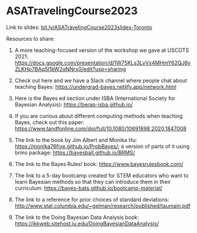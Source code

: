 # ASATravelingCourse2023

Link to slides: [bit.ly/ASATravelingCourse2023slides-Toronto](https://bit.ly/ASATravelingCourse2023slides-Toronto)

Resources to share:

1. A more teaching-focused version of the workshop we gave at USCOTS 2021: https://docs.google.com/presentation/d/1W75KLs3LvVx4MHmY62QJ6yZLKHp7BAq5I1bW2qNNrx0/edit?usp=sharing

2. Check out here and we have a Slack channel where people chat about teaching Bayes: https://undergrad-bayes.netlify.app/network.html

3. Here is the Bayes ed section under ISBA (International Society for Bayesian Analysis): https://berap-isba.github.io/

4. If you are curious about different computing methods when teaching Bayes, check out this paper: https://www.tandfonline.com/doi/full/10.1080/10691898.2020.1847008

5. The link to the book by Jim Albert and Monika Hu: https://monika76five.github.io/ProbBayes/; a version of parts of it using brms package: https://bayesball.github.io/BRMS/

6. The link to the Bayes Rules! book: https://www.bayesrulesbook.com/

7. The link to a 5-day bootcamp created for STEM educators who want to learn Bayesian methods so that they can introduce them in their curriculum: https://bayes-bats.github.io/bootcamp-material/

8. The link to a reference for prior choices of standard deviations: http://www.stat.columbia.edu/~gelman/research/published/taumain.pdf

9. The link to the Doing Bayesian Data Analysis book: https://jkkweb.sitehost.iu.edu/DoingBayesianDataAnalysis/
